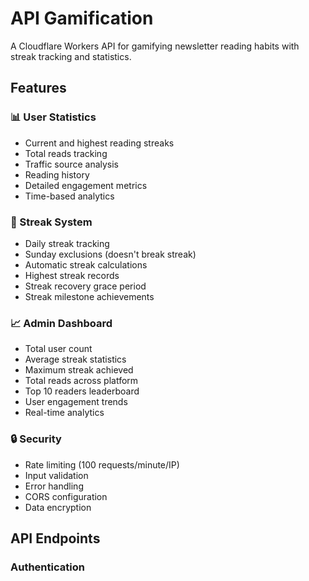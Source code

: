 # API Gamification

A Cloudflare Workers API for gamifying newsletter reading habits with streak tracking and statistics.

## Features

### 📊 User Statistics

- Current and highest reading streaks
- Total reads tracking
- Traffic source analysis
- Reading history
- Detailed engagement metrics
- Time-based analytics

### 🎯 Streak System

- Daily streak tracking
- Sunday exclusions (doesn't break streak)
- Automatic streak calculations
- Highest streak records
- Streak recovery grace period
- Streak milestone achievements

### 📈 Admin Dashboard

- Total user count
- Average streak statistics
- Maximum streak achieved
- Total reads across platform
- Top 10 readers leaderboard
- User engagement trends
- Real-time analytics

### 🔒 Security

- Rate limiting (100 requests/minute/IP)
- Input validation
- Error handling
- CORS configuration
- Data encryption

## API Endpoints

### Authentication
